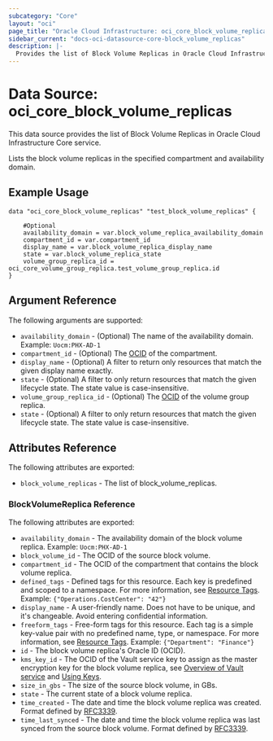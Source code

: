 ```yaml
---
subcategory: "Core"
layout: "oci"
page_title: "Oracle Cloud Infrastructure: oci_core_block_volume_replicas"
sidebar_current: "docs-oci-datasource-core-block_volume_replicas"
description: |-
  Provides the list of Block Volume Replicas in Oracle Cloud Infrastructure Core service
---
```


# Data Source: oci_core_block_volume_replicas
This data source provides the list of Block Volume Replicas in Oracle Cloud Infrastructure Core service.

Lists the block volume replicas in the specified compartment and availability domain.


## Example Usage

```hcl
data "oci_core_block_volume_replicas" "test_block_volume_replicas" {

	#Optional
	availability_domain = var.block_volume_replica_availability_domain
	compartment_id = var.compartment_id
	display_name = var.block_volume_replica_display_name
	state = var.block_volume_replica_state
	volume_group_replica_id = oci_core_volume_group_replica.test_volume_group_replica.id
}
```

## Argument Reference

The following arguments are supported:

* `availability_domain` - (Optional) The name of the availability domain.  Example: `Uocm:PHX-AD-1` 
* `compartment_id` - (Optional) The [OCID](https://docs.cloud.oracle.com/iaas/Content/General/Concepts/identifiers.htm) of the compartment.
* `display_name` - (Optional) A filter to return only resources that match the given display name exactly. 
* `state` - (Optional) A filter to only return resources that match the given lifecycle state. The state value is case-insensitive. 
* `volume_group_replica_id` - (Optional) The [OCID](https://docs.cloud.oracle.com/iaas/Content/General/Concepts/identifiers.htm) of the volume group replica.
* `state` - (Optional) A filter to only return resources that match the given lifecycle state.  The state value is case-insensitive. 


## Attributes Reference

The following attributes are exported:

* `block_volume_replicas` - The list of block_volume_replicas.

### BlockVolumeReplica Reference

The following attributes are exported:

* `availability_domain` - The availability domain of the block volume replica.  Example: `Uocm:PHX-AD-1` 
* `block_volume_id` - The OCID of the source block volume.
* `compartment_id` - The OCID of the compartment that contains the block volume replica.
* `defined_tags` - Defined tags for this resource. Each key is predefined and scoped to a namespace. For more information, see [Resource Tags](https://docs.cloud.oracle.com/iaas/Content/General/Concepts/resourcetags.htm).  Example: `{"Operations.CostCenter": "42"}` 
* `display_name` - A user-friendly name. Does not have to be unique, and it's changeable. Avoid entering confidential information. 
* `freeform_tags` - Free-form tags for this resource. Each tag is a simple key-value pair with no predefined name, type, or namespace. For more information, see [Resource Tags](https://docs.cloud.oracle.com/iaas/Content/General/Concepts/resourcetags.htm).  Example: `{"Department": "Finance"}` 
* `id` - The block volume replica's Oracle ID (OCID).
* `kms_key_id` - The OCID of the Vault service key to assign as the master encryption key for the block volume replica, see [Overview of Vault service](https://docs.cloud.oracle.com/iaas/Content/KeyManagement/Concepts/keyoverview.htm) and [Using Keys](https://docs.cloud.oracle.com/iaas/Content/KeyManagement/Tasks/usingkeys.htm). 
* `size_in_gbs` - The size of the source block volume, in GBs. 
* `state` - The current state of a block volume replica.
* `time_created` - The date and time the block volume replica was created. Format defined by [RFC3339](https://tools.ietf.org/html/rfc3339). 
* `time_last_synced` - The date and time the block volume replica was last synced from the source block volume. Format defined by [RFC3339](https://tools.ietf.org/html/rfc3339). 


